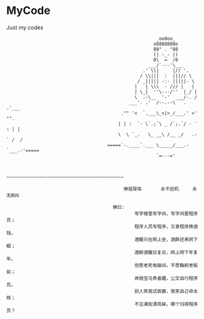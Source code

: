 # MyCode
Just my codes













                                                           _oo0oo_
                                                          o8888888o
                                                          88" . "88
                                                          (| -_- |)
                                                          0\  =  /0
                                                        ___/`---'\___
                                                      .' \\|     |// '.
                                                     / \\|||  :  |||// \
                                                    / _||||| -:- |||||- \
                                                   |   | \\\  - /// |   |
                                                   | \_|  ''\---/''  |_/ |
                                                   \  .-\__  '-'  ___/-. /
                                                 ___'. .'  /--.--\  `. .'___
                                              ."" '<  `.___\_<|>_/___.' >' "".
                                             | | :  `- \`.;`\ _ /`;.`/ - ` : | |
                                             \  \ `_.   \_ __\ /__ _/   .-` /  /
                                         =====`-.____`.___ \_____/___.-`___.-'=====
                                                           `=---='


                                         ~~~~~~~~~~~~~~~~~~~~~~~~~~~~~~~~~~~~~~~~~~~

                                               佛祖保佑       永不宕机     永无BUG

                                           佛曰:  
                                                   写字楼里写字间，写字间里程序员；  
                                                   程序人员写程序，又拿程序换酒钱。  
                                                   酒醒只在网上坐，酒醉还来网下眠；  
                                                   酒醉酒醒日复日，网上网下年复年。  
                                                   但愿老死电脑间，不愿鞠躬老板前；  
                                                   奔驰宝马贵者趣，公交自行程序员。  
                                                   别人笑我忒疯癫，我笑自己命太贱；  
                                                   不见满街漂亮妹，哪个归得程序员？




